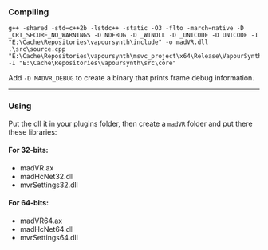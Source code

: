 ### Compiling

```
g++ -shared -std=c++2b -lstdc++ -static -O3 -flto -march=native -D _CRT_SECURE_NO_WARNINGS -D NDEBUG -D _WINDLL -D _UNICODE -D UNICODE -I "E:\Cache\Repositories\vapoursynth\include" -o madVR.dll .\src\source.cpp "E:\Cache\Repositories\vapoursynth\msvc_project\x64\Release\VapourSynth.lib" -I "E:\Cache\Repositories\vapoursynth\src\core"
```

Add `-D MADVR_DEBUG` to create a binary that prints frame debug information.

---

### Using

Put the dll it in your plugins folder, then create a `madVR` folder and put there these libraries:

#### For 32-bits:

-   madVR.ax
-   madHcNet32.dll
-   mvrSettings32.dll

#### For 64-bits:

-   madVR64.ax
-   madHcNet64.dll
-   mvrSettings64.dll
